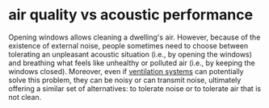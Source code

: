 # air quality vs acoustic performance

Opening windows allows cleaning a dwelling's air. However, because of the existence of external noise, people sometimes need to choose between tolerating an unpleasant acoustic situation (i.e., by opening the windows) and breathing what feels like unhealthy or polluted air (i.e., by keeping the windows closed). Moreover, even if [ventilation systems](code=ventilation_system) 
can potentially solve this problem, they can be noisy or can transmit noise, ultimately offering a similar set of alternatives: to tolerate noise or to tolerate air that is not clean.